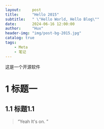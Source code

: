 ```yaml
---
layout:     post
title:      "Hello 2015"
subtitle:   " \"Hello World, Hello Blog\""
date:       2024-06-16 12:00:00
author:     "Hux"
header-img: "img/post-bg-2015.jpg"
catalog: true
tags:
    - Meta
    - 笔记
---
```


这是一个开源软件
# 1 标题一
## 1.1 标题1.1


> “Yeah It's on. ”
